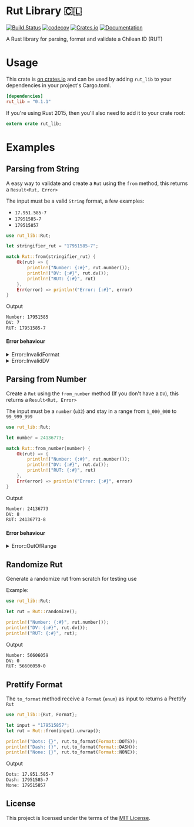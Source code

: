 # Rut Library 🇨🇱
[![Build Status](https://travis-ci.org/erikjara/rut-lib.svg?branch=master)](https://travis-ci.org/erikjara/rut-lib.svg)
[![codecov](https://codecov.io/gh/erikjara/rut-lib/branch/master/graph/badge.svg)](https://codecov.io/gh/erikjara/rut-lib)
[![Crates.io](https://img.shields.io/crates/v/rut-lib.svg)](https://crates.io/crates/rut-lib)
[![Documentation](https://docs.rs/rut-lib/badge.svg)](https://docs.rs/rut-lib)

A Rust library for parsing, format and validate a Chilean ID (RUT)

# Usage
This crate is [on crates.io](https://crates.io/crates/rut-lib) and can be used by adding `rut_lib` to your dependencies in your project's Cargo.toml.

```toml
[dependencies]
rut_lib = "0.1.1"
```

If you're using Rust 2015, then you'll also need to add it to your crate root:

```rust
extern crate rut_lib;
```

# Examples

## Parsing from String
A easy way to validate and create a `Rut` using the `from` method, this returns a `Result<Rut, Error>`

The input must be a valid `String` format, a few examples:
- `17.951.585-7`
- `17951585-7`
- `179515857`

```rust
use rut_lib::Rut;

let stringifier_rut = "17951585-7";

match Rut::from(stringifier_rut) {
    Ok(rut) => {
        println!("Number: {:#}", rut.number());
        println!("DV: {:#}", rut.dv());
        println!("RUT: {:#}", rut)
    },
    Err(error) => println!("Error: {:#}", error)
}
```
Output

```bash
Number: 17951585
DV: 7
RUT: 17951585-7
```

#### Error behaviour
<details><summary>Error::InvalidFormat</summary>
<p>

```rust
use rut_lib::Rut;

let stringifier_rut = "17,951,585-7";

match Rut::from(stringifier_rut) {
    Ok(rut) => println!("RUT: {:#}", rut),
    Err(error) => println!("Error: {:#}", error)
}
```

Output

```bash
Error: The input format is invalid
```
</p>
</details>

<details><summary>Error::InvalidDV</summary>
<p>

```rust
use rut_lib::Rut;

let stringifier_rut = "17951585K";

match Rut::from(stringifier_rut) {
    Ok(rut) => println!("RUT: {:#}", rut),
    Err(error) => println!("Error: {:#}", error)
}
```

Output

```bash
Error: Invalid DV, must be 7, instead K.
```
</p>
</details>

## Parsing from Number
Create a `Rut` using the `from_number` method (If you don't have a `DV`), this returns a `Result<Rut, Error>`

The input must be a `number` (`u32`) and stay in a range from `1_000_000` to `99_999_999`

```rust
use rut_lib::Rut;

let number = 24136773;

match Rut::from_number(number) {
    Ok(rut) => {
        println!("Number: {:#}", rut.number());
        println!("DV: {:#}", rut.dv());
        println!("RUT: {:#}", rut)
    },
    Err(error) => println!("Error: {:#}", error)
}
```

Output

```bash
Number: 24136773
DV: 8
RUT: 24136773-8
```

#### Error behaviour
<details><summary>Error::OutOfRange</summary>
<p>

```rust
use rut_lib::Rut;

let number = 999_999;

match Rut::from_number(number) {
    Ok(rut) => {
        println!("RUT: {:#}", rut)
    },
    Err(error) => println!("Error: {:#}", error)
}
```

Output

```bash
Error: The input number must be between 1.000.000 to 99.999.999
```
</p>
</details>

## Randomize Rut
Generate a randomize rut from scratch for testing use

Example:
```rust
use rut_lib::Rut;

let rut = Rut::randomize();

println!("Number: {:#}", rut.number());
println!("DV: {:#}", rut.dv());
println!("RUT: {:#}", rut);
```

Output

```bash
Number: 56606059
DV: 0
RUT: 56606059-0
```

## Prettify Format
The `to_format` method receive a `Format` (`enum`) as input to returns a Prettify `Rut`
```rust
use rut_lib::{Rut, Format};

let input = "179515857";
let rut = Rut::from(input).unwrap();

println!("Dots: {}", rut.to_format(Format::DOTS));
println!("Dash: {}", rut.to_format(Format::DASH));
println!("None: {}", rut.to_format(Format::NONE));
```

Output

```bash
Dots: 17.951.585-7
Dash: 17951585-7
None: 179515857
```

## License
This project is licensed under the terms of the [MIT License](LICENSE).